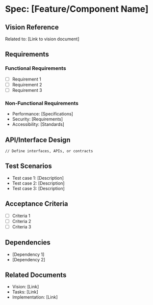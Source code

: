 # Spec: [Feature/Component Name]

## Vision Reference
Related to: [Link to vision document]

## Requirements

### Functional Requirements
- [ ] Requirement 1
- [ ] Requirement 2
- [ ] Requirement 3

### Non-Functional Requirements
- Performance: [Specifications]
- Security: [Requirements]
- Accessibility: [Standards]

## API/Interface Design
```
// Define interfaces, APIs, or contracts
```

## Test Scenarios
- Test case 1: [Description]
- Test case 2: [Description]
- Test case 3: [Description]

## Acceptance Criteria
- [ ] Criteria 1
- [ ] Criteria 2
- [ ] Criteria 3

## Dependencies
- [Dependency 1]
- [Dependency 2]

## Related Documents
- Vision: [Link]
- Tasks: [Link]
- Implementation: [Link]